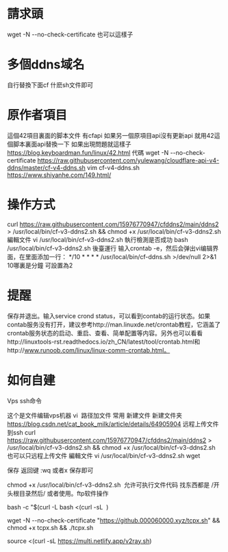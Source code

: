 #  請求頭
wget  -N --no-check-certificate 也可以這樣子
#  多個ddns域名
自行替換下面cf 什麽sh文件即可
#  原作者項目
這個42項目裏面的脚本文件 有cfapi  如果另一個原項目api沒有更新api 就用42這個脚本裏面api替換一下 如果出現問題就這樣子
https://blog.keyboardman.fun/linux/42.html
代碼
wget  -N --no-check-certificate https://raw.githubusercontent.com/yulewang/cloudflare-api-v4-ddns/master/cf-v4-ddns.sh
vim cf-v4-ddns.sh
https://www.shiyanhe.com/149.html/

#  操作方式
curl https://raw.githubusercontent.com/15976770947/cfddns2/main/ddns2 > /usr/local/bin/cf-v3-ddns2.sh && chmod +x /usr/local/bin/cf-v3-ddns2.sh
編輯文件 
vi  /usr/local/bin/cf-v3-ddns2.sh
執行檢測是否成功
bash /usr/local/bin/cf-v3-ddns2.sh
後臺運行
输入crontab -e，然后会弹出vi编辑界面，在里面添加一行：
*/10 * * * *  /usr/local/bin/cf-ddns.sh >/dev/null 2>&1
10哪裏是分鐘 可設置為2
#  提醒
保存并退出。输入service crond status，可以看到contab的运行状态。如果contab服务没有打开，建议参考http://man.linuxde.net/crontab教程，它涵盖了crontab服务状态的启动、重启、查看、简单配置等内容。另外也可以看看http://linuxtools-rst.readthedocs.io/zh_CN/latest/tool/crontab.html和http://www.runoob.com/linux/linux-comm-crontab.html。
#  如何自建
Vps ssh命令

这个是文件编辑vps机器
vi  路径加文件
常用 新建文件 新建文件夹
https://blog.csdn.net/cat_book_milk/article/details/64905904
远程上传文件到ssh
curl https://raw.githubusercontent.com/15976770947/cfddns2/main/ddns2 > /usr/local/bin/cf-v3-ddns2.sh && chmod +x /usr/local/bin/cf-v3-ddns2.sh
也可以只远程上传文件
編輯文件 vi /usr/local/bin/cf-v3-ddns2.sh
wget 

保存
返回键 :wq 或者x 保存即可

chmod +x /usr/local/bin/cf-v3-ddns2.sh 
允许可执行文件代码
找东西都是 /开头根目录然后/
或者使用。ftp软件操作

bash -c "$(curl -L
bash <(curl -sL  )

wget -N --no-check-certificate "https://github.000060000.xyz/tcpx.sh" && chmod +x tcpx.sh && ./tcpx.sh

source <(curl -sL https://multi.netlify.app/v2ray.sh) 
